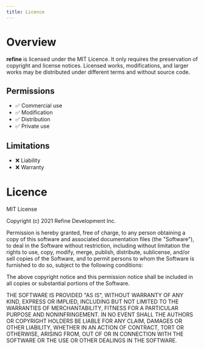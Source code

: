 ```yaml
---
title: Licence
---
```


# Overview

**refine** is licensed under the MIT Licence. It only requires the preservation of copyright and license notices. Licensed works, modifications, and larger works may be distributed under different terms and without source code.

## Permissions

-   ✅ Commercial use
-   ✅ Modification
-   ✅ Distribution
-   ✅ Private use

## Limitations

-   ❌ Liability
-   ❌ Warranty

# Licence

MIT License

Copyright (c) 2021 Refine Development Inc.

Permission is hereby granted, free of charge, to any person obtaining a copy
of this software and associated documentation files (the "Software"), to deal
in the Software without restriction, including without limitation the rights
to use, copy, modify, merge, publish, distribute, sublicense, and/or sell
copies of the Software, and to permit persons to whom the Software is
furnished to do so, subject to the following conditions:

The above copyright notice and this permission notice shall be included in all
copies or substantial portions of the Software.

THE SOFTWARE IS PROVIDED "AS IS", WITHOUT WARRANTY OF ANY KIND, EXPRESS OR
IMPLIED, INCLUDING BUT NOT LIMITED TO THE WARRANTIES OF MERCHANTABILITY,
FITNESS FOR A PARTICULAR PURPOSE AND NONINFRINGEMENT. IN NO EVENT SHALL THE
AUTHORS OR COPYRIGHT HOLDERS BE LIABLE FOR ANY CLAIM, DAMAGES OR OTHER
LIABILITY, WHETHER IN AN ACTION OF CONTRACT, TORT OR OTHERWISE, ARISING FROM,
OUT OF OR IN CONNECTION WITH THE SOFTWARE OR THE USE OR OTHER DEALINGS IN THE
SOFTWARE.
